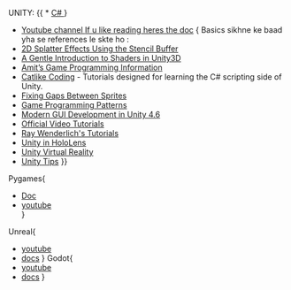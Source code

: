 UNITY: {{
    * [C# ](  https://www.youtube.com/watch?v=SuLiu5AK9Ps )  }
* [Youtube channel ](https://www.youtube.com/@CodeMonkeyUnity   ) 
[If u like reading heres the doc](https://docs.unity.com/) 
{ Basics sikhne ke baad yha se references le skte ho :
* [2D Splatter Effects Using the Stencil Buffer](http://nielson.dev/2015/12/splatter-effects-in-unity-using-the-stencil-buffer) 
* [A Gentle Introduction to Shaders in Unity3D](http://www.alanzucconi.com/2015/06/10/a-gentle-introduction-to-shaders-in-unity3d) 
* [Amit’s Game Programming Information](http://www-cs-students.stanford.edu/~amitp/gameprog.html) 
* [Catlike Coding](http://catlikecoding.com/unity/tutorials/) - Tutorials designed for learning the C# scripting side of Unity.
* [Fixing Gaps Between Sprites](http://nielson.dev/2015/10/fixing-gaps-between-sprites-better-2d-in-unity-part-2) 
* [Game Programming Patterns](http://gameprogrammingpatterns.com/contents.html) 
* [Modern GUI Development in Unity 4.6](https://www.youtube.com/playlist?list=PLt_Y3Hw1v3QTEbh8fQV1DUOUIh9nF0k6c) 
* [Official Video Tutorials](http://unity3d.com/learn/tutorials/modules)
* [Ray Wenderlich's Tutorials](http://www.raywenderlich.com/category/unity) 
* [Unity in HoloLens](https://developer.microsoft.com/en-us/windows/holographic/unity_development_overview)
* [Unity Virtual Reality](http://docs.unity3d.com/Manual/VROverview.html) 
* [Unity Tips](https://unity3d.com/learn/tutorials/topics/tips) 
}}

Pygames{
 * [Doc](https://www.pygame.org/docs/)
 * [youtube](https://www.youtube.com/playlist?list=PLu0W_9lII9ailUQcxEPZrWgDoL36BtPYb)   
}

Unreal{
* [youtube](https://www.youtube.com/watch?v=6UlU_FsicK8)
* [docs](https://docs.unrealengine.com/5.3/en-US/)
}
Godot{
* [youtube](https://www.youtube.com/watch?v=nAh_Kx5Zh5Q)
* [docs](https://docs.godotengine.org/en/stable/index.html)
}